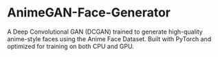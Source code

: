 # AnimeGAN-Face-Generator
A Deep Convolutional GAN (DCGAN) trained to generate high-quality anime-style faces using the Anime Face Dataset. Built with PyTorch and optimized for training on both CPU and GPU.
